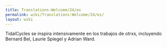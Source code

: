 ```yaml
---
title: Translations:Welcome/24/es
permalink: wiki/Translations:Welcome/24/es/
layout: wiki
---
```


TidalCycles se inspira intensivamente en los trabajos de otrxs,
incluyendo Bernard Bel, Laurie Spiegel y Adrian Ward.
